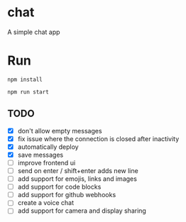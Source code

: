# chat
A simple chat app

# Run
``npm install``

``npm run start``

## TODO
- [X] don't allow empty messages
- [X] fix issue where the connection is closed after inactivity
- [X] automatically deploy
- [X] save messages
- [ ] improve frontend ui
- [ ] send on enter / shift+enter adds new line
- [ ] add support for emojis, links and images
- [ ] add support for code blocks
- [ ] add support for github webhooks
- [ ] create a voice chat
- [ ] add support for camera and display sharing